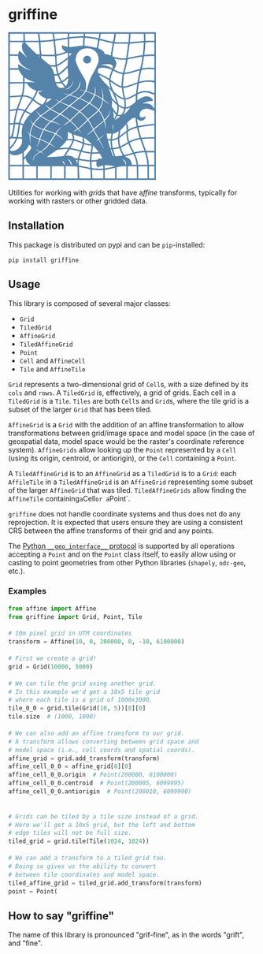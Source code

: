 # griffine

<img src="./images/griffine_logo_flattened_recolor.svg" width=300>

Utilities for working with *gri*ds that have a*ffine* transforms, typically for
working with rasters or other gridded data.

## Installation

This package is distributed on pypi and can be `pip`-installed:

```commandline
pip install griffine
```

## Usage

This library is composed of several major classes:

* `Grid`
* `TiledGrid`
* `AffineGrid`
* `TiledAffineGrid`
* `Point`
* `Cell` and `AffineCell`
* `Tile` and `AffineTile`

`Grid` represents a two-dimensional grid of `Cell`s, with a size defined by its
`cols` and `rows`. A `TiledGrid` is, effectively, a grid of grids. Each cell in
a `TiledGrid` is a `Tile`. `Tiles` are both `Cell`s and `Grid`s, where the tile
grid is a subset of the larger `Grid` that has been tiled.

`AffineGrid` is a `Grid` with the addition of an affine transformation to allow
transformations between grid/image space and model space (in the case of
geospatial data, model space would be the raster's coordinate reference
system). `AffineGrids` allow looking up the `Point` represented by a `Cell`
(using its origin, centroid, or antiorigin), or the `Cell` containing a
`Point`.

A `TiledAffineGrid` is to an `AffineGrid` as a `TiledGrid` is to a `Grid`: each
`AffileTile` in a `TiledAffineGrid` is an `AffineGrid` representing some subset
of the larger `AffineGrid` that was tiled. `TiledAffineGrids` allow finding the
`AffineTile` containing` a `Cell` or a `Point`.

`griffine` does not handle coordinate systems and thus does not do any
reprojection. It is expected that users ensure they are using a consistent CRS
between the affine transforms of their grid and any points.

The [Python `__geo_interface__`
protocol](https://gist.github.com/sgillies/2217756) is supported by all
operations accepting a `Point` and on the `Point` class itself, to easily allow
using or casting to point geometries from other Python libraries (`shapely`,
`odc-geo`, etc.).

### Examples

```python
from affine import Affine
from griffine import Grid, Point, Tile

# 10m pixel grid in UTM coordinates
transform = Affine(10, 0, 200000, 0, -10, 6100000)

# First we create a grid!
grid = Grid(10000, 5000)

# We can tile the grid using another grid.
# In this example we'd get a 10x5 tile grid
# where each tile is a grid of 1000x1000.
tile_0_0 = grid.tile(Grid(10, 5))[0][0]
tile.size  # (1000, 1000)

# We can also add an affine transform to our grid.
# A transform allows converting between grid space and
# model space (i.e., cell coords and spatial coords).
affine_grid = grid.add_transform(transform)
affine_cell_0_0 = affine_grid[0][0]
affine_cell_0_0.origin  # Point(200000, 6100000)
affine_cell_0_0.centroid  # Point(200005, 6099995)
affine_cell_0_0.antiorigin  # Point(200010, 6099990)


# Grids can be tiled by a tile size instead of a grid.
# Here we'll get a 10x5 grid, but the left and bottom
# edge tiles will not be full size.
tiled_grid = grid.tile(Tile(1024, 1024))

# We can add a transform to a tiled grid too.
# Doing so gives us the ability to convert
# between tile coordinates and model space.
tiled_affine_grid = tiled_grid.add_transform(transform)
point = Point(
```

## How to say "griffine"

The name of this library is pronounced "grif-fine", as in the words "grift",
and "fine".
